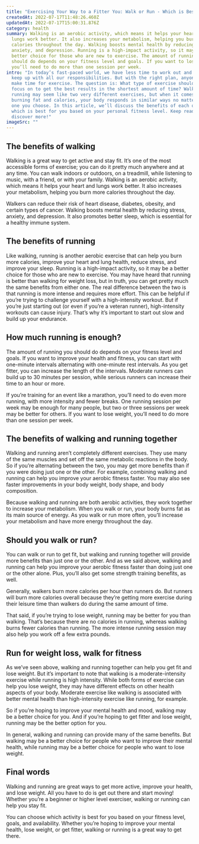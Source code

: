 ```yaml
---
title: "Exercising Your Way to a Fitter You: Walk or Run - Which is Best For You?"
createdAt: 2022-07-17T11:48:26.460Z
updatedAt: 2022-07-17T15:00:31.876Z
category: health
summary: Walking is an aerobic activity, which means it helps your heart and
  lungs work better. It also increases your metabolism, helping you burn more
  calories throughout the day. Walking boosts mental health by reducing stress,
  anxiety, and depression. Running is a high-impact activity, so it may be a
  better choice for those who are new to exercise. The amount of running you
  should do depends on your fitness level and goals. If you want to lose weight,
  you’ll need to do more than one session per week.
intro: "In today’s fast-paced world, we have less time to work out and still
  keep up with all our responsibilities. But with the right plan, anyone can
  make time for exercise. The question is: What type of exercise should you
  focus on to get the best results in the shortest amount of time? Walking or
  running may seem like two very different exercises, but when it comes to
  burning fat and calories, your body responds in similar ways no matter which
  one you choose. In this article, we’ll discuss the benefits of each one and
  which is best for you based on your personal fitness level. Keep reading to
  discover more!"
imageSrc: ""
---
```


## The benefits of walking

Walking is a great way to get active and stay fit. It’s one of the most accessible forms of exercise; you can do it pretty much anywhere and at any time. You can walk indoors or outdoors, on a treadmill, while listening to music, with a friend, or with your family. Walking is an aerobic activity, which means it helps your heart and lungs work better. It also increases your metabolism, helping you burn more calories throughout the day.

Walkers can reduce their risk of heart disease, diabetes, obesity, and certain types of cancer. Walking boosts mental health by reducing stress, anxiety, and depression. It also promotes better sleep, which is essential for a healthy immune system.

## The benefits of running

Like walking, running is another aerobic exercise that can help you burn more calories, improve your heart and lung health, reduce stress, and improve your sleep. Running is a high-impact activity, so it may be a better choice for those who are new to exercise. You may have heard that running is better than walking for weight loss, but in truth, you can get pretty much the same benefits from either one. The real difference between the two is that running is more intense and requires more effort. This can be helpful if you’re trying to challenge yourself with a high-intensity workout. But if you’re just starting out (or even if you’re a veteran runner), high-intensity workouts can cause injury. That’s why it’s important to start out slow and build up your endurance.

## How much running is enough?

The amount of running you should do depends on your fitness level and goals. If you want to improve your health and fitness, you can start with one-minute intervals alternating with one-minute rest intervals. As you get fitter, you can increase the length of the intervals. Moderate runners can build up to 30 minutes per session, while serious runners can increase their time to an hour or more.

If you’re training for an event like a marathon, you’ll need to do even more running, with more intensity and fewer breaks. One running session per week may be enough for many people, but two or three sessions per week may be better for others.
If you want to lose weight, you’ll need to do more than one session per week.

## The benefits of walking and running together

Walking and running aren’t completely different exercises. They use many of the same muscles and set off the same metabolic reactions in the body. So if you’re alternating between the two, you may get more benefits than if you were doing just one or the other. For example, combining walking and running can help you improve your aerobic fitness faster. You may also see faster improvements in your body weight, body shape, and body composition.

Because walking and running are both aerobic activities, they work together to increase your metabolism. When you walk or run, your body burns fat as its main source of energy. As you walk or run more often, you’ll increase your metabolism and have more energy throughout the day.

## Should you walk or run?

You can walk or run to get fit, but walking and running together will provide more benefits than just one or the other. And as we said above, walking and running can help you improve your aerobic fitness faster than doing just one or the other alone. Plus, you’ll also get some strength training benefits, as well.

Generally, walkers burn more calories per hour than runners do. But runners will burn more calories overall because they’re getting more exercise during their leisure time than walkers do during the same amount of time.

That said, if you’re trying to lose weight, running may be better for you than walking. That’s because there are no calories in running, whereas walking burns fewer calories than running. The more intense running session may also help you work off a few extra pounds.

## Run for weight loss, walk for fitness

As we’ve seen above, walking and running together can help you get fit and lose weight. But it’s important to note that walking is a moderate-intensity exercise while running is high intensity. While both forms of exercise can help you lose weight, they may have different effects on other health aspects of your body. Moderate exercise like walking is associated with better mental health than high-intensity exercise like running, for example.

So if you’re hoping to improve your mental health and mood, walking may be a better choice for you. And if you’re hoping to get fitter and lose weight, running may be the better option for you.

In general, walking and running can provide many of the same benefits. But walking may be a better choice for people who want to improve their mental health, while running may be a better choice for people who want to lose weight.

## Final words

Walking and running are great ways to get more active, improve your health, and lose weight. All you have to do is get out there and start moving! Whether you’re a beginner or higher level exerciser, walking or running can help you stay fit.

You can choose which activity is best for you based on your fitness level, goals, and availability. Whether you’re hoping to improve your mental health, lose weight, or get fitter, walking or running is a great way to get there.
